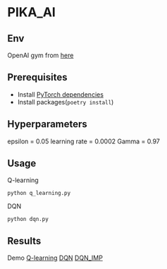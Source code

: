 # PIKA_AI

## Env
OpenAI gym from [here](https://github.com/MrHoseongLee/gym-pikachu-volleyball)

## Prerequisites
- Install [PyTorch dependencies](http://pytorch.org)
- Install packages(```poetry install```)

## Hyperparameters
epsilon = 0.05
learning rate = 0.0002
Gamma = 0.97

## Usage
Q-learning
```
python q_learning.py
```
DQN
```
python dqn.py
```

## Results
Demo
[Q-learning](https://www.youtube.com/watch?v=N85g0FQ2rBA)
[DQN](https://www.youtube.com/watch?v=bxmE8tvo4OY)
[DQN_IMP](https://www.youtube.com/watch?v=conTBYOtQHs)
